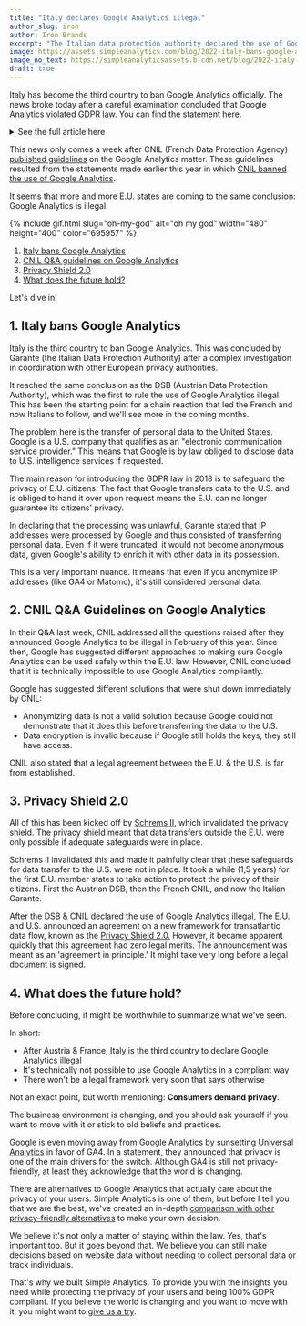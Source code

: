 ```yaml
---
title: "Italy declares Google Analytics illegal"
author_slug: iron
author: Iron Brands
excerpt: "The Italian data protection authority declared the use of Google Analytics in violation with GDPR law"
image: https://assets.simpleanalytics.com/blog/2022-italy-bans-google-analytics/social-media.png
image_no_text: https://simpleanalyticsassets.b-cdn.net/blog/2022-italy-bans-google-analytics/social-media-no-text.png
draft: true
---
```


Italy has become the third country to ban Google Analytics officially. The news broke today after a careful examination concluded that Google Analytics violated GDPR law. You can find the statement [here](https://www.gpdp.it/web/guest/home/docweb/-/docweb-display/docweb/9782874#english).

<details markdown="1">
<summary>See the full article here</summary>


## Italian SA bans use of Google Analytics

### No adequate safeguards for data transfers to the USA

A website using Google Analytics (GA) without the safeguards set out in the EU GDPR violates data protection law because it transfers users’ data to the USA, which is a country without an adequate level of data protection.

The Italian SA came to this conclusion after a complex fact-finding exercise it had started in close coordination with other EU data protection authorities following complaints it had received. The Italian SA found that the website operators using GA collected, via cookies, information on user interactions with the respective websites, visited pages and services on offer. The multifarious set of data collected in this connection included the user device IP address along with information on browser, operating system, screen resolution, selected language, date and time of page viewing. This information was found to be transferred to the USA. In determining that the processing was unlawful, the Italian SA reiterated that an IP address is a personal data and would not be anonymised even if it were truncated – given Google’s capabilities to enrich such data through additional information it holds.

Based on the above findings, the Italian SA adopted a decision, to be followed by additional ones, reprimanding Caffeina Media S.r.l. – a website operator – and ordering it to bring the processing into compliance with the GDPR by ninety days. This deadline was considered to be appropriate in order to allow the operator to implement adequate measures in connection with the data transfer; if this is found not to be the case, suspension of the GA-related data flows to the USA will be ordered.

The Italian SA highlighted, in particular, that US-based governmental and intelligence agencies may access the personal data being transferred without the required safeguards; it pointed out in this regard that the measures adopted by Google to supplement the data transfer instruments did not ensure an adequate level of protection for users’ personal data in the light of the guidance provided by the EDPB through its Recommendations No 1/2020 of 18 June 2021.

The Italian SA wishes to draw the attention of all the Italian website operators, both public and private, to the unlawfulness of the data transfers to the USA as resulting from the use of GA – partly on account of the many alerts and queries received so far. The Italian SA calls upon all controllers to verify that the use of cookies and other tracking tools on their websites is compliant with data protection law; this applies in particular to Google Analytics and similar services.

Upon expiry of the 90-day deadline set out in its decision, the Italian SA will check that the data transfers at issue are compliant with the EU GDPR, including by way of ad-hoc inspections.

Rome, 23 June 2022

</details>

This news only comes a week after CNIL (French Data Protection Agency) [published guidelines](https://blog.simpleanalytics.com/cnil-update-google-analytics-is-still-illegal) on the Google Analytics matter. These guidelines resulted from the statements made earlier this year in which [CNIL banned the use of Google Analytics](https://blog.simpleanalytics.com/france-rules-google-analytics-to-be-in-conflict-with-gdpr-ruling).

It seems that more and more E.U. states are coming to the same conclusion: Google Analytics is illegal.

{% include gif.html slug="oh-my-god" alt="oh my god" width="480" height="400" color="695957" %}

1.  [Italy bans Google Analytics](#1-italy-bans-google-analytics)
2.  [CNIL Q&A guidelines on Google Analytics](#2-cnil-q&a-guidelines-on-google-analytics)
3.  [Privacy Shield 2.0](#3-privacy-shield-2.0)
4.  [What does the future hold?](#4-what-does-the-future-hold?)

Let's dive in!

## 1.  Italy bans Google Analytics

Italy is the third country to ban Google Analytics. This was concluded by Garante (the Italian Data Protection Authority) after a complex investigation in coordination with other European privacy authorities.

It reached the same conclusion as the DSB (Austrian Data Protection Authority), which was the first to rule the use of Google Analytics illegal. This has been the starting point for a chain reaction that led the French and now Italians to follow, and we'll see more in the coming months.

The problem here is the transfer of personal data to the United States. Google is a U.S. company that qualifies as an "electronic communication service provider." This means that Google is by law obliged to disclose data to U.S. intelligence services if requested.

The main reason for introducing the GDPR law in 2018 is to safeguard the privacy of E.U. citizens. The fact that Google transfers data to the U.S. and is obliged to hand it over upon request means the E.U. can no longer guarantee its citizens' privacy.

In declaring that the processing was unlawful, Garante stated that IP addresses were processed by Google and thus consisted of transferring personal data. Even if it were truncated, it would not become anonymous data, given Google's ability to enrich it with other data in its possession.

This is a very important nuance. It means that even if you anonymize IP addresses (like GA4 or Matomo), it's still considered personal data.

## 2.  CNIL Q&A Guidelines on Google Analytics

In their Q&A last week, CNIL addressed all the questions raised after they announced Google Analytics to be illegal in February of this year. Since then, Google has suggested different approaches to making sure Google Analytics can be used safely within the E.U. law. However, CNIL concluded that it is technically impossible to use Google Analytics compliantly.

Google has suggested different solutions that were shut down immediately by CNIL:

-   Anonymizing data is not a valid solution because Google could not demonstrate that it does this before transferring the data to the U.S.
-   Data encryption is invalid because if Google still holds the keys, they still have access.

CNIL also stated that a legal agreement between the E.U. & the U.S. is far from established.

## 3.  Privacy Shield 2.0

All of this has been kicked off by [Schrems II](https://iapp.org/news/a/the-schrems-ii-decision-eu-us-data-transfers-in-question/), which invalidated the privacy shield. The privacy shield meant that data transfers outside the E.U. were only possible if adequate safeguards were in place.

Schrems II invalidated this and made it painfully clear that these safeguards for data transfer to the U.S. were not in place. It took a while (1,5 years) for the first E.U. member states to take action to protect the privacy of their citizens. First the Austrian DSB, then the French CNIL, and now the Italian Garante.

After the DSB & CNIL declared the use of Google Analytics illegal, The E.U. and U.S. announced an agreement on a new framework for transatlantic data flow, known as the [Privacy Shield 2.0.](https://blog.simpleanalytics.com/eu-us-privacy-shield-2-0-is-again-a-political-show) However, it became apparent quickly that this agreement had zero legal merits. The announcement was meant as an 'agreement in principle.' It might take very long before a legal document is signed.

## 4.  What does the future hold?

Before concluding, it might be worthwhile to summarize what we've seen.

In short:

-   After Austria & France, Italy is the third country to declare Google Analytics illegal
-   It's technically not possible to use Google Analytics in a compliant way
-   There won't be a legal framework very soon that says otherwise

Not an exact point, but worth mentioning: **Consumers demand privacy**.

The business environment is changing, and you should ask yourself if you want to move with it or stick to old beliefs and practices.

Google is even moving away from Google Analytics by [sunsetting Universal Analytics](https://blog.simpleanalytics.com/google-to-sunset-universal-analytics-in-2023) in favor of GA4. In a statement, they announced that privacy is one of the main drivers for the switch. Although GA4 is still not privacy-friendly, at least they acknowledge that the world is changing.

There are alternatives to Google Analytics that actually care about the privacy of your users. Simple Analytics is one of them, but before I tell you that we are the best, we've created an in-depth [comparison with other privacy-friendly alternatives](https://blog.simpleanalytics.com/4-privacy-friendly-google-analytics-alternatives) to make your own decision.

We believe it's not only a matter of staying within the law. Yes, that's important too. But it goes beyond that. We believe you can still make decisions based on website data without needing to collect personal data or track individuals.

That's why we built Simple Analytics. To provide you with the insights you need while protecting the privacy of your users and being 100% GDPR compliant. If you believe the world is changing and you want to move with it, you might want to [give us a try](https://simpleanalytics.com/welcome).
